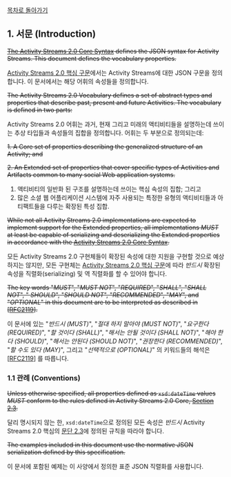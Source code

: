 [목차로 돌아가기](ActivityVocabularyContents.md)

## 1. 서문 (Introduction)

~~[The Activity Streams 2.0 Core Syntax](https://www.w3.org/TR/activitystreams-core/) defines the JSON syntax for Activity Streams. This document defines the vocabulary properties.~~

[Activity Streams 2.0 핵심 구문](https://www.w3.org/TR/activitystreams-core/)에서는 Activity Streams에 대한 JSON 구문을 정의합니다. 이 문서에서는 해당 어휘의 속성들을 정의합니다.

~~The Activity Streams 2.0 Vocabulary defines a set of abstract types and properties that describe past, present and future Activities. The vocabulary is defined in two parts:~~

Activity Streams 2.0 어휘는 과거, 현재 그리고 미래의 액티비티들을 설명하는데 쓰이는 추상 타입들과 속성들의 집합을 정의합니다. 어휘는 두 부분으로 정의되는데:

~~1. A Core set of properties describing the generalized structure of an Activity; and~~

~~2. An Extended set of properties that cover specific types of Activities and Artifacts common to many social Web application systems.~~

1. 액티비티의 일반화 된 구조를 설명하는데 쓰이는 핵심 속성의 집합; 그리고
2. 많은 소셜 웹 어플리케이션 시스템에 자주 사용되는 특정한 유형의 액티비티들과 아티팩트들을 다루는 확장된 특성 집합.

~~While not all Activity Streams 2.0 implementations are expected to implement support for the Extended properties, all implementations *MUST* at least be capable of serializing and deserializing the Extended properties in accordance with the [Activity Streams 2.0 Core Syntax](https://www.w3.org/TR/activitystreams-core/).~~

모든 Activity Streams 2.0 구현체들이 확장된 속성에 대한 지원을 구현할 것으로 예상하지는 않지만, 모든 구현체는 [Activity Streams 2.0 핵심 구문](https://www.w3.org/TR/activitystreams-core/)에 따라 *반드시* 확장된 속성을 직렬화(serializing) 및 역 직렬화를 할 수 있어야 합니다.

~~The key words "*MUST*", "*MUST NOT*", "*REQUIRED*", "*SHALL*", "*SHALL NOT*", " *SHOULD*", "*SHOULD NOT*", "*RECOMMENDED*", "*MAY*", and "*OPTIONAL*" in this document are to be interpreted as described in [[RFC2119](https://www.w3.org/TR/activitystreams-vocabulary/#bib-RFC2119)].~~

이 문서에 있는 "*반드시 (MUST)*", "*절대 하지 말아야 (MUST NOT)*", "*요구한다 (REQUIRED)*", "*할 것이다 (SHALL)*", "*해서는 안될 것이다 (SHALL NOT)*", "*해야 한다 (SHOULD)*", "*해서는 안된다 (SHOULD NOT)*", "*권장한다 (RECOMMENDED)*", "*할 수도 있다 (MAY)*", 그리고 "*선택적으로 (OPTIONAL)*" 의 키워드들의 해석은  [[RFC2119](https://www.w3.org/TR/activitypub/#bib-RFC2119)] 를 따릅니다.

[//Comment]: # "REQUIRED, SHALL, SHALL NOT, RECOMMENDED, OPTIONAL은 문서 어디에서도 사용되지 않는 것을 확인하였습니다."

### 1.1 관례 (Conventions)

~~Unless otherwise specified, all properties defined as `xsd:dateTime` values *MUST* conform to the rules defined in Activity Streams 2.0 Core, [Section 2.3](https://www.w3.org/TR/activitystreams-core/#dates).~~

달리 명시되지 않는 한, `xsd:dateTime`으로 정의된 모든 속성은 *반드시* Activity Streams 2.0 핵심의 [문단 2.3](https://www.w3.org/TR/activitystreams-core/#dates)에 정의된 규칙을 따라야 합니다.

~~The examples included in this document use the normative JSON serialization defined by this specification.~~

이 문서에 포함된 예제는 이 사양에서 정의한 표준 JSON 직렬화를 사용합니다.
